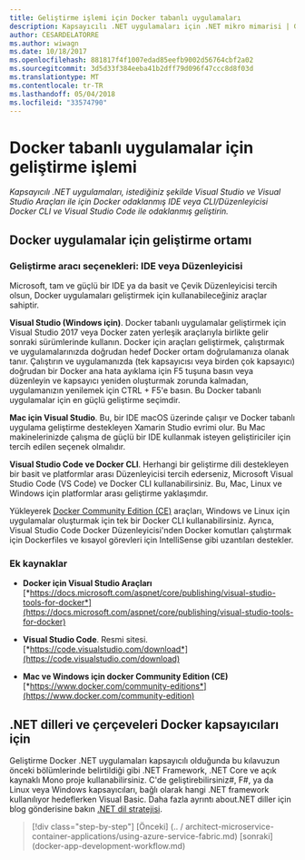 ```yaml
---
title: Geliştirme işlemi için Docker tabanlı uygulamaları
description: Kapsayıcılı .NET uygulamaları için .NET mikro mimarisi | Geliştirme işlemi için Docker tabanlı uygulamaları
author: CESARDELATORRE
ms.author: wiwagn
ms.date: 10/18/2017
ms.openlocfilehash: 881817f4f1007edad85eefb9002d56764cbf2a02
ms.sourcegitcommit: 3d5d33f384eeba41b2dff79d096f47ccc8d8f03d
ms.translationtype: MT
ms.contentlocale: tr-TR
ms.lasthandoff: 05/04/2018
ms.locfileid: "33574790"
---
```

# <a name="development-process-for-docker-based-applications"></a>Docker tabanlı uygulamalar için geliştirme işlemi

*Kapsayıcılı .NET uygulamaları, istediğiniz şekilde Visual Studio ve Visual Studio Araçları ile için Docker odaklanmış IDE veya CLI/Düzenleyicisi Docker CLI ve Visual Studio Code ile odaklanmış geliştirin.*

## <a name="development-environment-for-docker-apps"></a>Docker uygulamalar için geliştirme ortamı

### <a name="development-tool-choices-ide-or-editor"></a>Geliştirme aracı seçenekleri: IDE veya Düzenleyicisi

Microsoft, tam ve güçlü bir IDE ya da basit ve Çevik Düzenleyicisi tercih olsun, Docker uygulamaları geliştirmek için kullanabileceğiniz araçlar sahiptir.

**Visual Studio (Windows için)**. Docker tabanlı uygulamalar geliştirmek için Visual Studio 2017 veya Docker zaten yerleşik araçlarıyla birlikte gelir sonraki sürümlerinde kullanın. Docker için araçları geliştirmek, çalıştırmak ve uygulamalarınızda doğrudan hedef Docker ortam doğrulamanıza olanak tanır. Çalıştırın ve uygulamanızda (tek kapsayıcısı veya birden çok kapsayıcı) doğrudan bir Docker ana hata ayıklama için F5 tuşuna basın veya düzenleyin ve kapsayıcı yeniden oluşturmak zorunda kalmadan, uygulamanızın yenilemek için CTRL + F5'e basın. Bu Docker tabanlı uygulamalar için en güçlü geliştirme seçimdir.

**Mac için Visual Studio**. Bu, bir IDE macOS üzerinde çalışır ve Docker tabanlı uygulama geliştirme destekleyen Xamarin Studio evrimi olur. Bu Mac makinelerinizde çalışma de güçlü bir IDE kullanmak isteyen geliştiriciler için tercih edilen seçenek olmalıdır.

**Visual Studio Code ve Docker CLI**. Herhangi bir geliştirme dili destekleyen bir basit ve platformlar arası Düzenleyicisi tercih ederseniz, Microsoft Visual Studio Code (VS Code) ve Docker CLI kullanabilirsiniz. Bu, Mac, Linux ve Windows için platformlar arası geliştirme yaklaşımdır.

Yükleyerek [Docker Community Edition (CE)](https://www.docker.com/community-edition) araçları, Windows ve Linux için uygulamalar oluşturmak için tek bir Docker CLI kullanabilirsiniz. Ayrıca, Visual Studio Code Docker Düzenleyicisi'nden Docker komutları çalıştırmak için Dockerfiles ve kısayol görevleri için IntelliSense gibi uzantıları destekler.

### <a name="additional-resources"></a>Ek kaynaklar

-   **Docker için Visual Studio Araçları**
    [*https://docs.microsoft.com/aspnet/core/publishing/visual-studio-tools-for-docker*](https://docs.microsoft.com/aspnet/core/publishing/visual-studio-tools-for-docker)

-   **Visual Studio Code**. Resmi sitesi.
    [*https://code.visualstudio.com/download*](https://code.visualstudio.com/download)

-   **Mac ve Windows için docker Community Edition (CE)**
    [*https://www.docker.com/community-editions*](https://www.docker.com/community-edition)

## <a name="net-languages-and-frameworks-for-docker-containers"></a>.NET dilleri ve çerçeveleri Docker kapsayıcıları için

Geliştirme Docker .NET uygulamaları kapsayıcılı olduğunda bu kılavuzun önceki bölümlerinde belirtildiği gibi .NET Framework, .NET Core ve açık kaynaklı Mono proje kullanabilirsiniz. C'de geliştirebilirsiniz\#, F\#, ya da Linux veya Windows kapsayıcıları, bağlı olarak hangi .NET framework kullanılıyor hedeflerken Visual Basic. Daha fazla ayrıntı about.NET diller için blog gönderisine bakın [.NET dil stratejisi](https://blogs.msdn.microsoft.com/dotnet/2017/02/01/the-net-language-strategy/).


>[!div class="step-by-step"]
[Önceki] (.. / architect-microservice-container-applications/using-azure-service-fabric.md) [sonraki] (docker-app-development-workflow.md)
